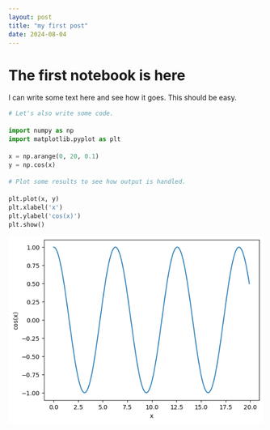```yaml
---
layout: post
title: "my first post"
date: 2024-08-04
---
```


# The first notebook is here

I can write some text here and see how it goes. This should be easy.


```python
# Let's also write some code.

import numpy as np
import matplotlib.pyplot as plt

x = np.arange(0, 20, 0.1)
y = np.cos(x)

# Plot some results to see how output is handled.

plt.plot(x, y)
plt.xlabel('x')
plt.ylabel('cos(x)')
plt.show()
```


    
![png](/assets/2024-08-04-my-first-post_files/2024-08-04-my-first-post_1_0.png)
    



```python

```
